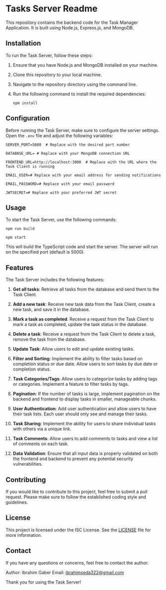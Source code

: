 # Tasks Server Readme

This repository contains the backend code for the Task Manager Application. It is built using Node.js, Express.js, and MongoDB.

## Installation

To run the Task Server, follow these steps:

1. Ensure that you have Node.js and MongoDB installed on your machine.

1. Clone this repository to your local machine.

1. Navigate to the repository directory using the command line.

1. Run the following command to install the required dependencies:

   ```
   npm install
   ```

## Configuration

Before running the Task Server, make sure to configure the server settings. Open the `.env` file and adjust the following variables:

```dotenv
SERVER_PORT=5000  # Replace with the desired port number

DATABASE_URL= # Replace with your MongoDB connection URL

FRONTEND_URL=http://localhost:3000  # Replace with the URL where the Task Client is running

EMAIL_USER=# Replace with your email address for sending notifications

EMAIL_PASSWORD=# Replace with your email password

JWTSECRET=# Replace with your preferred JWT secret
```

## Usage

To start the Task Server, use the following commands:
```
npm run build
```
```
npm start
```

This will build the TypeScript code and start the server. The server will run on the specified port (default is 5000).

## Features

The Task Server includes the following features:

1. **Get all tasks**: Retrieve all tasks from the database and send them to the Task Client.

1. **Add a new task**: Receive new task data from the Task Client, create a new task, and save it in the database.

1. **Mark a task as completed**: Receive a request from the Task Client to mark a task as completed, update the task status in the database.

1. **Delete a task**: Receive a request from the Task Client to delete a task, remove the task from the database.

1. **Update Task**: Allow users to edit and update existing tasks.

1. **Filter and Sorting**: Implement the ability to filter tasks based on completion status or due date. Allow users to sort tasks by due date or completion status.

1. **Task Categories/Tags**: Allow users to categorize tasks by adding tags or categories. Implement a feature to filter tasks by tags.

1. **Pagination**: If the number of tasks is large, implement pagination on the backend and frontend to display tasks in smaller, manageable chunks.

1. **User Authentication**: Add user authentication and allow users to have their task lists. Each user should only see and manage their tasks.

1. **Task Sharing**: Implement the ability for users to share individual tasks with others via a unique link.

1. **Task Comments**: Allow users to add comments to tasks and view a list of comments on each task.

1. **Data Validation**: Ensure that all input data is properly validated on both the frontend and backend to prevent any potential security vulnerabilities.

## Contributing

If you would like to contribute to this project, feel free to submit a pull request. Please make sure to follow the established coding style and guidelines.

## License

This project is licensed under the ISC License. See the [LICENSE](LICENSE) file for more information.

## Contact

If you have any questions or concerns, feel free to contact the author:

Author: Ibrahim Gaber
Email: ibrahimseda322@gmail.com

Thank you for using the Task Server!
